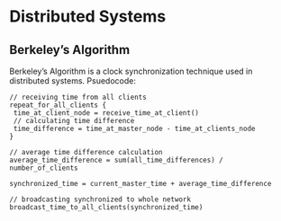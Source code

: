 # Distributed Systems
## Berkeley’s Algorithm
Berkeley’s Algorithm is a clock synchronization technique used in distributed systems.
Psuedocode:

```
// receiving time from all clients
repeat_for_all_clients {
 time_at_client_node = receive_time_at_client()
 // calculating time difference
 time_difference = time_at_master_node - time_at_clients_node
}

// average time difference calculation
average_time_difference = sum(all_time_differences) / number_of_clients

synchronized_time = current_master_time + average_time_difference

// broadcasting synchronized to whole network
broadcast_time_to_all_clients(synchronized_time)
```
